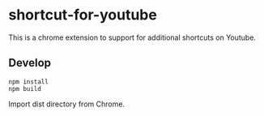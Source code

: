 # shortcut-for-youtube

This is a chrome extension to support for additional shortcuts on Youtube.

## Develop
```shell
npm install
npm build
```

Import dist directory from Chrome.
